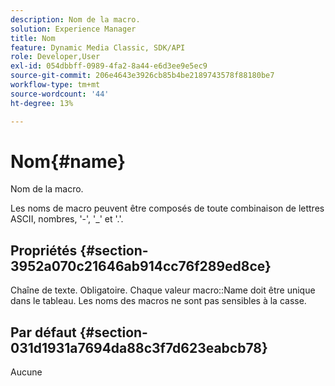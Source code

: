 ```yaml
---
description: Nom de la macro.
solution: Experience Manager
title: Nom
feature: Dynamic Media Classic, SDK/API
role: Developer,User
exl-id: 054dbbff-0989-4fa2-8a44-e6d3ee9e5ec9
source-git-commit: 206e4643e3926cb85b4be2189743578f88180be7
workflow-type: tm+mt
source-wordcount: '44'
ht-degree: 13%

---
```


# Nom{#name}

Nom de la macro.

Les noms de macro peuvent être composés de toute combinaison de lettres ASCII, nombres, &#39;-&#39;, &#39;_&#39; et &#39;.&#39;.

## Propriétés {#section-3952a070c21646ab914cc76f289ed8ce}

Chaîne de texte. Obligatoire. Chaque valeur macro::Name doit être unique dans le tableau. Les noms des macros ne sont pas sensibles à la casse.

## Par défaut {#section-031d1931a7694da88c3f7d623eabcb78}

Aucune
